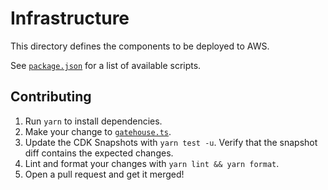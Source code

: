 # Infrastructure

This directory defines the components to be deployed to AWS.

See [`package.json`](./package.json) for a list of available scripts.

## Contributing

1. Run `yarn` to install dependencies.
2. Make your change to [`gatehouse.ts`](./lib/gatehouse.ts).
3. Update the CDK Snapshots with `yarn test -u`. Verify that the snapshot diff contains the expected changes.
4. Lint and format your changes with `yarn lint && yarn format`.
5. Open a pull request and get it merged!